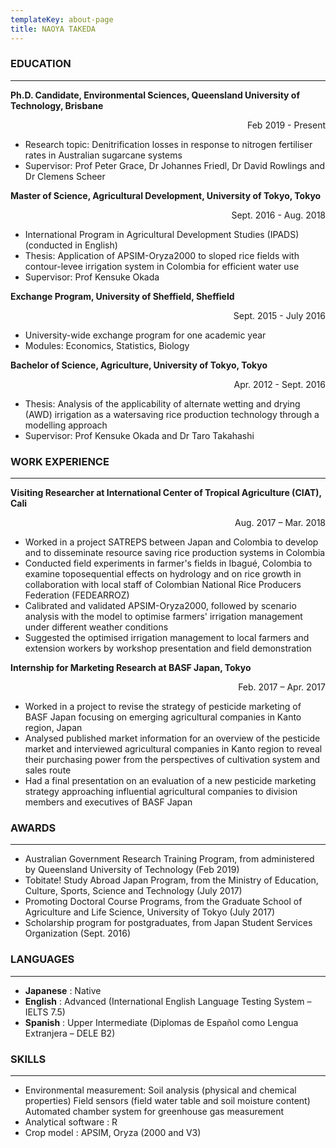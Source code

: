 ```yaml
---
templateKey: about-page
title: NAOYA TAKEDA
---
```

### EDUCATION
---
**Ph.D. Candidate, Environmental Sciences, Queensland University of Technology, Brisbane** <div style="text-align: right;">Feb 2019 - Present</div>

- Research topic: Denitrification losses in response to nitrogen fertiliser rates in Australian sugarcane systems
- Supervisor: Prof Peter Grace, Dr Johannes Friedl, Dr David Rowlings and Dr Clemens Scheer  

  
**Master of Science, Agricultural Development, University of Tokyo, Tokyo** <div style="text-align: right;">Sept. 2016 - Aug. 2018 </div>  

- International Program in Agricultural Development Studies (IPADS) (conducted in English)
- Thesis: Application of APSIM-Oryza2000 to sloped rice fields with contour-levee irrigation system in Colombia for efficient water use
- Supervisor: Prof Kensuke Okada

**Exchange Program, University of Sheffield, Sheffield** <div style="text-align: right;">Sept. 2015 - July 2016</div>

- University-wide exchange program for one academic year
- Modules: Economics, Statistics, Biology

**Bachelor of Science, Agriculture, University of Tokyo, Tokyo** <div style="text-align: right;">Apr. 2012 - Sept. 2016</div> 

- Thesis: Analysis of the applicability of alternate wetting and drying (AWD) irrigation as a watersaving rice production technology through a modelling approach
- Supervisor: Prof Kensuke Okada and Dr Taro Takahashi
  
  
### WORK EXPERIENCE
---
**Visiting Researcher at International Center of Tropical Agriculture (CIAT), Cali**
<div style="text-align: right;">Aug. 2017 – Mar. 2018</div>

- Worked in a project SATREPS between Japan and Colombia to develop and to disseminate resource saving rice production systems in Colombia
- Conducted field experiments in farmer's fields in Ibagué, Colombia to examine toposequential effects on hydrology and on rice growth in collaboration with local staff of Colombian National Rice Producers Federation (FEDEARROZ)
- Calibrated and validated APSIM-Oryza2000, followed by scenario analysis with the model to optimise farmers' irrigation management under different weather conditions
- Suggested the optimised irrigation management to local farmers and extension workers by workshop presentation and field demonstration
  
**Internship for Marketing Research at BASF Japan, Tokyo**                   
<div style="text-align: right;">Feb. 2017 – Apr. 2017</div>

- Worked in a project to revise the strategy of pesticide marketing of BASF Japan focusing on emerging agricultural companies in Kanto region, Japan
- Analysed published market information for an overview of the pesticide market and interviewed agricultural companies in Kanto region to reveal their purchasing power from the perspectives of cultivation system and sales route
- Had a final presentation on an evaluation of a new pesticide marketing strategy approaching influential agricultural companies to division members and executives of BASF Japan
  
  
### AWARDS
---
- Australian Government Research Training Program, from administered by Queensland University of Technology (Feb 2019)
- Tobitate! Study Abroad Japan Program, from the Ministry of Education, Culture, Sports, Science and Technology (July 2017)
- Promoting Doctoral Course Programs, from the Graduate School of Agriculture and Life Science, University of Tokyo (July 2017)
- Scholarship program for postgraduates, from Japan Student Services Organization
(Sept. 2016)
  
  
### LANGUAGES
---
- **Japanese** : Native
- **English** : Advanced (International English Language Testing System – IELTS 7.5)
- **Spanish** : Upper Intermediate (Diplomas de Español como Lengua Extranjera – DELE B2)
  
  
### SKILLS
---
- Environmental measurement: Soil analysis (physical and chemical properties) Field sensors (field water table and soil moisture content) Automated chamber system for greenhouse gas measurement
- Analytical software : R
- Crop model : APSIM, Oryza (2000 and V3)
